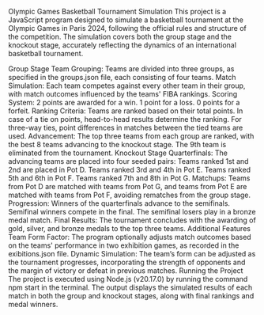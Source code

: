 Olympic Games Basketball Tournament Simulation
This project is a JavaScript program designed to simulate a basketball tournament at the Olympic Games in Paris 2024, following the official rules and structure of the competition. The simulation covers both the group stage and the knockout stage, accurately reflecting the dynamics of an international basketball tournament.

Group Stage
Team Grouping: Teams are divided into three groups, as specified in the groups.json file, each consisting of four teams.
Match Simulation: Each team competes against every other team in their group, with match outcomes influenced by the teams' FIBA rankings.
Scoring System:
2 points are awarded for a win.
1 point for a loss.
0 points for a forfeit.
Ranking Criteria:
Teams are ranked based on their total points.
In case of a tie on points, head-to-head results determine the ranking.
For three-way ties, point differences in matches between the tied teams are used.
Advancement: The top three teams from each group are ranked, with the best 8 teams advancing to the knockout stage. The 9th team is eliminated from the tournament.
Knockout Stage
Quarterfinals: The advancing teams are placed into four seeded pairs:
Teams ranked 1st and 2nd are placed in Pot D.
Teams ranked 3rd and 4th in Pot E.
Teams ranked 5th and 6th in Pot F.
Teams ranked 7th and 8th in Pot G.
Matchups: Teams from Pot D are matched with teams from Pot G, and teams from Pot E are matched with teams from Pot F, avoiding rematches from the group stage.
Progression:
Winners of the quarterfinals advance to the semifinals.
Semifinal winners compete in the final.
The semifinal losers play in a bronze medal match.
Final Results: The tournament concludes with the awarding of gold, silver, and bronze medals to the top three teams.
Additional Features
Team Form Factor: The program optionally adjusts match outcomes based on the teams' performance in two exhibition games, as recorded in the exibitions.json file.
Dynamic Simulation: The team’s form can be adjusted as the tournament progresses, incorporating the strength of opponents and the margin of victory or defeat in previous matches.
Running the Project
The project is executed using Node.js (v20.17.0) by running the command npm start in the terminal.
The output displays the simulated results of each match in both the group and knockout stages, along with final rankings and medal winners.
